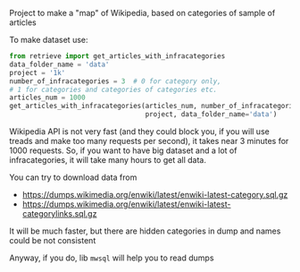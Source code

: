 Project to make a "map" of Wikipedia, based on categories of sample of articles

To make dataset use:
```python
from retrieve import get_articles_with_infracategories
data_folder_name = 'data'
project = '1k'
number_of_infracategories = 3  # 0 for category only, 
# 1 for categories and categories of categories etc.
articles_num = 1000
get_articles_with_infracategories(articles_num, number_of_infracategories, 
                                  project, data_folder_name='data')
```

Wikipedia API is not very fast (and they could block you, if you will use treads 
and make too many requests per second), it takes near 3 minutes for 1000 requests. So, if you
want to have big dataset and a lot of infracategories, it will take many hours to get 
all data.

You can try to download data from
* https://dumps.wikimedia.org/enwiki/latest/enwiki-latest-category.sql.gz
* https://dumps.wikimedia.org/enwiki/latest/enwiki-latest-categorylinks.sql.gz

It will be much faster, but there are hidden categories in dump and names could be not
consistent

Anyway, if you do, lib `mwsql` will help you to read dumps